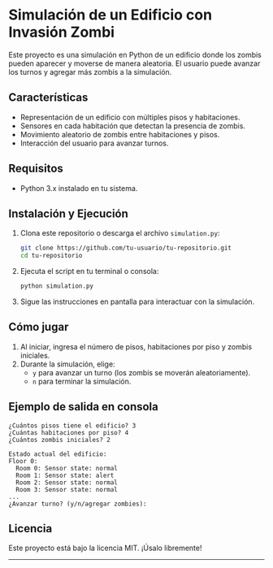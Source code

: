 # Simulación de un Edificio con Invasión Zombi

Este proyecto es una simulación en Python de un edificio donde los zombis pueden aparecer y moverse de manera aleatoria. El usuario puede avanzar los turnos y agregar más zombis a la simulación.

## Características
- Representación de un edificio con múltiples pisos y habitaciones.
- Sensores en cada habitación que detectan la presencia de zombis.
- Movimiento aleatorio de zombis entre habitaciones y pisos.
- Interacción del usuario para avanzar turnos.

## Requisitos
- Python 3.x instalado en tu sistema.

## Instalación y Ejecución
1. Clona este repositorio o descarga el archivo `simulation.py`:
   ```bash
   git clone https://github.com/tu-usuario/tu-repositorio.git
   cd tu-repositorio
   ```
2. Ejecuta el script en tu terminal o consola:
   ```bash
   python simulation.py
   ```
3. Sigue las instrucciones en pantalla para interactuar con la simulación.

## Cómo jugar
1. Al iniciar, ingresa el número de pisos, habitaciones por piso y zombis iniciales.
2. Durante la simulación, elige:
   - `y` para avanzar un turno (los zombis se moverán aleatoriamente).
   - `n` para terminar la simulación.
     
## Ejemplo de salida en consola
```
¿Cuántos pisos tiene el edificio? 3
¿Cuántas habitaciones por piso? 4
¿Cuántos zombis iniciales? 2

Estado actual del edificio:
Floor 0:
  Room 0: Sensor state: normal
  Room 1: Sensor state: alert
  Room 2: Sensor state: normal
  Room 3: Sensor state: normal
...
¿Avanzar turno? (y/n/agregar zombies):
```
## Licencia
Este proyecto está bajo la licencia MIT. ¡Úsalo libremente!

---


